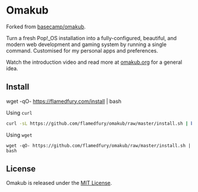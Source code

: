 # Omakub

Forked from [basecamp/omakub](https://github.com/basecamp/omakub/).

Turn a fresh Pop!_OS installation into a fully-configured, beautiful, and modern web development and gaming system by running a single command. Customised for my personal apps and preferences. 

Watch the introduction video and read more at [omakub.org](https://omakub.org) for a general idea.

## Install

wget -qO- https://flamedfury.com/install | bash

Using `curl`
```bash
curl -sL https://github.com/flamedfury/omakub/raw/master/install.sh | bash
```

Using `wget`
```
wget -qO- https://github.com/flamedfury/omakub/raw/master/install.sh | bash
```
## License

Omakub is released under the [MIT License](https://opensource.org/licenses/MIT).
